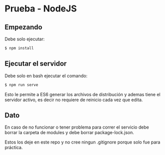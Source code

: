 # Prueba - NodeJS


## Empezando

Debe solo ejecutar:
```bash
$ npm install
```

## Ejecutar el servidor

Debe solo en bash ejecutar el comando:
```bash
$ npm run serve
```
Esto le permite a ES6 generar los archivos de distribución y ademas tiene el servidor activo, es decir no requiere de reinicio cada vez que edita.

## Dato

En caso de no funcionar o tener problema para correr el servicio debe borrar la carpeta de modules y debe borrar package-lock.json.

Estos los deje en este repo y no cree ningun .gitignore porque solo fue para práctica.
